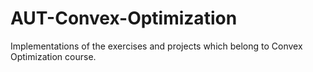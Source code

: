 # AUT-Convex-Optimization
Implementations of the exercises and projects which belong to Convex Optimization course.
